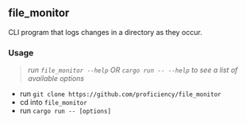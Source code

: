 ## file_monitor
CLI program that logs changes in a directory as they occur.
### Usage
>_run `file_monitor --help` OR  `cargo run -- --help` to see a list of available options_
* run `git clone https://github.com/proficiency/file_monitor`
* cd into `file_monitor`
* run `cargo run -- [options]`